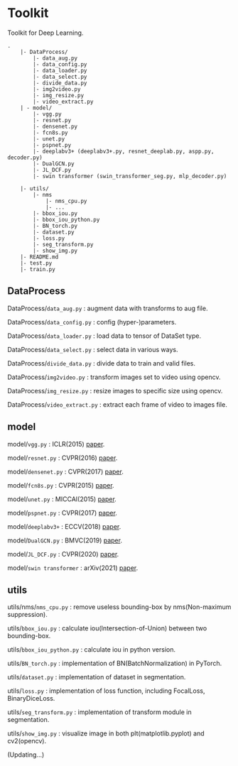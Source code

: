 # Toolkit
Toolkit for Deep Learning.
```
.
    |- DataProcess/
        |- data_aug.py
        |- data_config.py
        |- data_loader.py
        |- data_select.py
        |- divide_data.py
        |- img2video.py
        |- img_resize.py
        |- video_extract.py
    | - model/
        |- vgg.py
        |- resnet.py
        |- densenet.py
        |- fcn8s.py
        |- unet.py
        |- pspnet.py
        |- deeplabv3+ (deeplabv3+.py, resnet_deeplab.py, aspp.py, decoder.py)
        |- DualGCN.py
        |- JL_DCF.py
        |- swin transformer (swin_transformer_seg.py, mlp_decoder.py)

    |- utils/
        |- nms
            |- nms_cpu.py
            |- ...
        |- bbox_iou.py
        |- bbox_iou_python.py
        |- BN_torch.py
        |- dataset.py
        |- loss.py
        |- seg_transform.py
        |- show_img.py
    |- README.md
    |- test.py
    |- train.py
```


## DataProcess

DataProcess/`data_aug.py` : augment data with transforms to aug file.

DataProcess/`data_config.py` : config (hyper-)parameters.

DataProcess/`data_loader.py` : load data to tensor of DataSet type.

DataProcess/`data_select.py` : select data in various ways.

DataProcess/`divide_data.py` : divide data to train and valid files.    

DataProcess/`img2video.py` : transform images set to video using opencv. 

DataProcess/`img_resize.py` : resize images to specific size using opencv. 

DataProcess/`video_extract.py` : extract each frame of video to images file. 


## model

model/`vgg.py` : ICLR(2015) [paper](https://arxiv.org/abs/1409.1556).

model/`resnet.py` : CVPR(2016) [paper](http://openaccess.thecvf.com/content_cvpr_2016/papers/He_Deep_Residual_Learning_CVPR_2016_paper.pdf).

model/`densenet.py` : CVPR(2017) [paper](https://openaccess.thecvf.com/content_cvpr_2017/papers/Huang_Densely_Connected_Convolutional_CVPR_2017_paper.pdf).

model/`fcn8s.py` : CVPR(2015) [paper](https://www.cv-foundation.org/openaccess/content_cvpr_2015/papers/Long_Fully_Convolutional_Networks_2015_CVPR_paper.pdf).

model/`unet.py` : MICCAI(2015) [paper](https://arxiv.org/abs/1505.04597).

model/`pspnet.py` : CVPR(2017) [paper](https://openaccess.thecvf.com/content_cvpr_2017/papers/Zhao_Pyramid_Scene_Parsing_CVPR_2017_paper.pdf).

model/`deeplabv3+` : ECCV(2018) [paper](https://openaccess.thecvf.com/content_ECCV_2018/papers/Liang-Chieh_Chen_Encoder-Decoder_with_Atrous_ECCV_2018_paper.pdf).

model/`DualGCN.py` : BMVC(2019) [paper](https://arxiv.org/abs/1909.06121).

model/`JL_DCF.py` : CVPR(2020) [paper](https://openaccess.thecvf.com/content_CVPR_2020/papers/Fu_JL-DCF_Joint_Learning_and_Densely-Cooperative_Fusion_Framework_for_RGB-D_Salient_CVPR_2020_paper.pdf).

model/`swin transformer` : arXiv(2021) [paper](https://arxiv.org/abs/2103.14030).


## utils

utils/nms/`nms_cpu.py` : remove useless bounding-box by nms(Non-maximum suppression).

utils/`bbox_iou.py` : calculate iou(Intersection-of-Union) between two bounding-box.

utils/`bbox_iou_python.py` : calculate iou in python version.

utils/`BN_torch.py` : implementation of BN(BatchNormalization) in PyTorch.

utils/`dataset.py` : implementation of dataset in segmentation.

utils/`loss.py` : implementation of loss function, including FocalLoss, BinaryDiceLoss.

utils/`seg_transform.py` : implementation of transform module in segmentation.

utils/`show_img.py` : visualize image in both plt(matplotlib.pyplot) and cv2(opencv).


(Updating...)